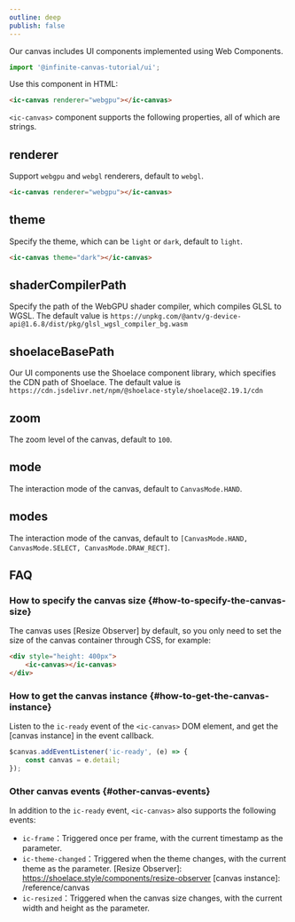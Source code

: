 ```yaml
---
outline: deep
publish: false
---
```


Our canvas includes UI components implemented using Web Components.

```ts
import '@infinite-canvas-tutorial/ui';
```

Use this component in HTML:

```html
<ic-canvas renderer="webgpu"></ic-canvas>
```

`<ic-canvas>` component supports the following properties, all of which are strings.

## renderer

Support `webgpu` and `webgl` renderers, default to `webgl`.

```html
<ic-canvas renderer="webgpu"></ic-canvas>
```

## theme

Specify the theme, which can be `light` or `dark`, default to `light`.

```html
<ic-canvas theme="dark"></ic-canvas>
```

## shaderCompilerPath

Specify the path of the WebGPU shader compiler, which compiles GLSL to WGSL. The default value is `https://unpkg.com/@antv/g-device-api@1.6.8/dist/pkg/glsl_wgsl_compiler_bg.wasm`

## shoelaceBasePath

Our UI components use the Shoelace component library, which specifies the CDN path of Shoelace. The default value is `https://cdn.jsdelivr.net/npm/@shoelace-style/shoelace@2.19.1/cdn`

## zoom

The zoom level of the canvas, default to `100`.

## mode

The interaction mode of the canvas, default to `CanvasMode.HAND`.

## modes

The interaction mode of the canvas, default to `[CanvasMode.HAND, CanvasMode.SELECT, CanvasMode.DRAW_RECT]`.

## FAQ

### How to specify the canvas size {#how-to-specify-the-canvas-size}

The canvas uses [Resize Observer] by default, so you only need to set the size of the canvas container through CSS, for example:

```html
<div style="height: 400px">
    <ic-canvas></ic-canvas>
</div>
```

### How to get the canvas instance {#how-to-get-the-canvas-instance}

Listen to the `ic-ready` event of the `<ic-canvas>` DOM element, and get the [canvas instance] in the event callback.

```js
$canvas.addEventListener('ic-ready', (e) => {
    const canvas = e.detail;
});
```

### Other canvas events {#other-canvas-events}

In addition to the `ic-ready` event, `<ic-canvas>` also supports the following events:

-   `ic-frame`：Triggered once per frame, with the current timestamp as the parameter.
-   `ic-theme-changed`：Triggered when the theme changes, with the current theme as the parameter.
    [Resize Observer]: https://shoelace.style/components/resize-observer
    [canvas instance]: /reference/canvas
-   `ic-resized`：Triggered when the canvas size changes, with the current width and height as the parameter.
